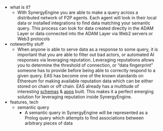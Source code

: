   * what is it?
    * With SynergyEngine you are able to make a query across a distributed network of P2P agents. Each agent will look in their local data or installed integrations to find data matching your semantic query. This process can look for data created directly in the ADAM Layer or data connected into the ADAM Layer via Web2 servers or Web3 protocols
  * noteworthy stuff
    * When anyone is able to serve data as a response to some query, it is important that you are able to filter out bad actors, or automated AI responses via leveraging reputation. Leveraging reputations allows you to determine the threshold of connection, or “data fingerprint” someone has to provide before being able to correctly respond to a given query. EAS has become one of the known standards on Ethereum for making available reputation data which can be either stored on chain or off chain. EAS already has a multitude of interesting [schemas](https://easscan.org/schemas) & [apps](https://www.receipts.xyz/) built. This makes it a perfect emerging solution for leveraging reputation inside SynergyEngine.
  * features, tech
    * semantic query
      * A semantic query in SynergyEngine will be represented as a Prolog query which attempts to find associations between arbitrary pieces of data